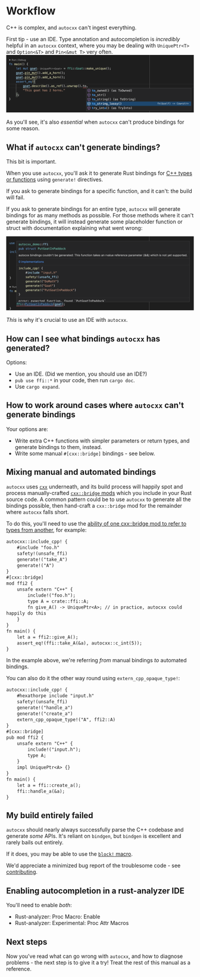 # Workflow

C++ is complex, and `autocxx` can't ingest everything.

First tip - use an IDE. Type annotation and autocompletion is _incredibly_ helpful in an `autocxx`
context, where you may be dealing with `UniquePtr<T>` and `Option<&T>` and `Pin<&mut T>` very often.
![VSCode autocompletion of autocxx APIs](vscode1.png)

As you'll see, it's also _essential_ when `autocxx` can't produce bindings for some reason.

## What if `autocxx` can't generate bindings?

This bit is important.

When you use `autocxx`, you'll ask it to generate Rust bindings for [C++ types or functions](allowlist.md) using
`generate!` directives.

If you ask to generate bindings for a specific function, and it can't: the build will fail.

If you ask to generate bindings for an entire type, `autocxx` will generate bindings for as
many methods as possible. For those methods where it can't generate bindings, it will instead
generate some placeholder function or struct with documentation explaining what went wrong:

![VSCode showing an error for an API where autocxx couldn't generate bindings](vscode2.png)

_This_ is why it's crucial to use an IDE with `autocxx`.

## How can I see what bindings `autocxx` has generated?

Options:

* Use an IDE. (Did we mention, you should use an IDE?)
* `pub use ffi::*` in your code, then run `cargo doc`.
* Use `cargo expand`.

## How to work around cases where `autocxx` can't generate bindings

Your options are:

* Write extra C++ functions with simpler parameters or return types, and generate
  bindings to them, instead.
* Write some manual `#[cxx::bridge]` bindings - see below.

## Mixing manual and automated bindings

`autocxx` uses [`cxx`](https://cxx.rs) underneath, and its build process will happily spot and
process manually-crafted [`cxx::bridge` mods](https://cxx.rs/concepts.html) which you include in your
Rust source code. A common pattern could be to use `autocxx` to generate
all the bindings possible, then hand-craft a `cxx::bridge` mod for the
remainder where `autocxx` falls short.

To do this, you'll need to use the [ability of one cxx::bridge mod to refer to types from another](https://cxx.rs/extern-c++.html#reusing-existing-binding-types),
for example:

```rust,ignore
autocxx::include_cpp! {
    #include "foo.h"
    safety!(unsafe_ffi)
    generate!("take_A")
    generate!("A")
}
#[cxx::bridge]
mod ffi2 {
    unsafe extern "C++" {
        include!("foo.h");
        type A = crate::ffi::A;
        fn give_A() -> UniquePtr<A>; // in practice, autocxx could happily do this
    }
}
fn main() {
    let a = ffi2::give_A();
    assert_eq!(ffi::take_A(&a), autocxx::c_int(5));
}
```

In the example above, we're referring *from* manual bindings *to* automated bindings.

You can also do it the other way round using `extern_cpp_opaque_type!`:

```rust,ignore
autocxx::include_cpp! {
    #hexathorpe include "input.h"
    safety!(unsafe_ffi)
    generate!("handle_a")
    generate!("create_a")
    extern_cpp_opaque_type!("A", ffi2::A)
}
#[cxx::bridge]
pub mod ffi2 {
    unsafe extern "C++" {
        include!("input.h");
        type A;
    }
    impl UniquePtr<A> {}
}
fn main() {
    let a = ffi::create_a();
    ffi::handle_a(&a);
}
```

## My build entirely failed

`autocxx` should nearly always successfully parse the C++ codebase and
generate _some_ APIs. It's reliant on `bindgen`, but `bindgen` is excellent
and rarely bails out entirely.

If it does, you may be able to use the [`block!` macro](https://docs.rs/autocxx/latest/autocxx/macro.block.html).

We'd appreciate a minimized bug report of the troublesome code - see [contributing](contributing.md).


## Enabling autocompletion in a rust-analyzer IDE

You'll need to enable _both_:
* Rust-analyzer: Proc Macro: Enable
* Rust-analyzer: Experimental: Proc Attr Macros

## Next steps

Now you've read what can go wrong with `autocxx`, and how to diagnose problems - the next step is to give it a try!
Treat the rest of this manual as a reference.
